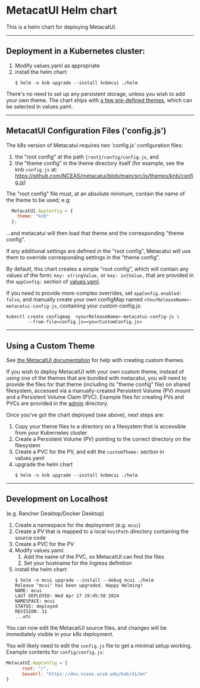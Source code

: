 # MetacatUI Helm chart

This is a helm chart for deploying MetacatUI.

---
## Deployment in a Kubernetes cluster:

1. Modify values.yaml as appropriate
2. install the helm chart:
    ```shell
    $ helm -n knb upgrade --install knbmcui ./helm
    ```

There's no need to set up any persistent storage, unless you wish to add your own theme. The chart
ships with [a few pre-defined themes](https://github.com/NCEAS/metacatui/tree/main/src/js/themes),
which can be selected in values.yaml.

---
## MetacatUI Configuration Files ('config.js')

The k8s version of Metacatui requires two 'config.js' configuration files:
1. the "root config" at the path `{root}/config/config.js`, and
2. the "theme config" in the theme directory itself (for example, see the knb `config.js` at:
    https://github.com/NCEAS/metacatui/blob/main/src/js/themes/knb/config.js)

The "root config" file must, at an absolute minimum, contain the name of the theme to be used; e.g:

```javascript
  MetacatUI.AppConfig = {
    theme: "knb"
  };
```
...and metacatui will then load that theme and the corresponding "theme config".

If any additional settings are defined in the "root config", Metacatui will use them to override
corresponding settings in the "theme config".

By default, this chart creates a simple "root config", which will contain any values of the form:
`key: stringValue,` or `key: intValue,` that are provided in the `appConfig:` section of
[values.yaml](./values.yaml).

If you need to provide more-complex overrides, set `appConfig.enabled: false`, and manually
create your own configMap named `<YourReleaseName>-metacatui-config-js`, containing your custom
config.js:
```shell
kubectl create configmap  <yourReleaseName>-metacatui-config-js \
        --from-file=config.js=<yourCustomConfig.js>
```
---

## Using a Custom Theme

See [the MetacatUI
documentation](https://nceas.github.io/metacatui/install/configuration/index.html) for help with
creating custom themes.

If you wish to deploy MetacatUI with your own custom theme, instead of using one of the themes that
are bundled with metacatui, you will need to provide the files for that theme (including its
"theme config" file) on shared filesystem, accessed via a manually-created Persistent Volume (PV)
mount and a Persistent Volume Claim (PVC). Example files for creating PVs and PVCs are provided
in the [admin](./admin) directory.

Once you've got the chart deployed (see above), next steps are:

1. Copy your theme files to a directory on a filesystem that is accessible from your Kubernetes
   cluster
2. Create a Persistent Volume (PV) pointing to the correct directory on the filesystem
3. Create a PVC for the PV, and edit the `customTheme:` section in values.yaml
4. upgrade the helm chart
   ```shell
   $ helm -n knb upgrade --install knbmcui ./helm

---

## Development on Localhost

(e.g. Rancher Desktop/Docker Desktop)

1. Create a namespace for the deployment (e.g. `mcui`)
2. Create a PV that is mapped to a local `hostPath` directory containing the source code
3. Create a PVC for the PV
4. Modify values.yaml:
   1. Add the name of the PVC, so MetacatUI can find the files
   2. Set your hostname for the Ingress definition
5. install the helm chart:
   ```shell
   $ helm -n mcui upgrade --install --debug mcui ./helm
   Release "mcui" has been upgraded. Happy Helming!
   NAME: mcui
   LAST DEPLOYED: Wed Apr 17 19:45:58 2024
   NAMESPACE: mcui
   STATUS: deployed
   REVISION: 11
   ...etc

You can now edit the MetacatUI source files, and changes will be immediately visible in your k8s
deployment.

You will likely need to edit the `config.js` file to get a minimal setup working. Example contents
for `config/config.js`:

```javascript
MetacatUI.AppConfig = {
      root: "/",
      baseUrl: "https://dev.nceas.ucsb.edu/knb/d1/mn"
}
```
